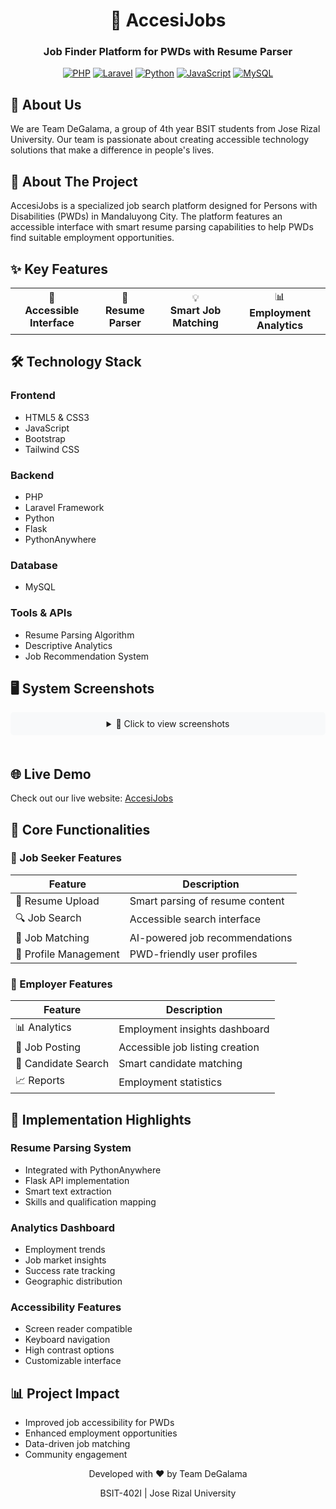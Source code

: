 <div align="center">
  <h1>🌟 AccesiJobs</h1>
  <h3>Job Finder Platform for PWDs with Resume Parser</h3>

  [![PHP](https://img.shields.io/badge/PHP-777BB4?style=for-the-badge&logo=php&logoColor=white)](https://php.net)
  [![Laravel](https://img.shields.io/badge/Laravel-FF2D20?style=for-the-badge&logo=laravel&logoColor=white)](https://laravel.com)
  [![Python](https://img.shields.io/badge/Python-3776AB?style=for-the-badge&logo=python&logoColor=white)](https://python.org)
  [![JavaScript](https://img.shields.io/badge/JavaScript-F7DF1E?style=for-the-badge&logo=javascript&logoColor=black)](https://javascript.com)
  [![MySQL](https://img.shields.io/badge/MySQL-4479A1?style=for-the-badge&logo=mysql&logoColor=white)](https://mysql.com)
</div>

## 👥 About Us
We are Team DeGalama, a group of 4th year BSIT students from Jose Rizal University. Our team is passionate about creating accessible technology solutions that make a difference in people's lives.

## 📌 About The Project

AccesiJobs is a specialized job search platform designed for Persons with Disabilities (PWDs) in Mandaluyong City. The platform features an accessible interface with smart resume parsing capabilities to help PWDs find suitable employment opportunities.

## ✨ Key Features

<div align="center">
  <table>
    <tr>
      <td align="center">🎯<br><b>Accessible Interface</b></td>
      <td align="center">📄<br><b>Resume Parser</b></td>
      <td align="center">💡<br><b>Smart Job Matching</b></td>
      <td align="center">📊<br><b>Employment Analytics</b></td>
    </tr>
  </table>
</div>

## 🛠️ Technology Stack

### Frontend
- HTML5 & CSS3
- JavaScript
- Bootstrap
- Tailwind CSS

### Backend
- PHP
- Laravel Framework
- Python
- Flask
- PythonAnywhere

### Database
- MySQL

### Tools & APIs
- Resume Parsing Algorithm
- Descriptive Analytics
- Job Recommendation System

## 🖥️ System Screenshots

<div align="center">
  <details>
    <summary>📸 Click to view screenshots</summary>
    <br>
    
    <div style="display: grid; grid-template-columns: repeat(2, 1fr); gap: 20px; padding: 20px;">
      <div style="animation: fadeIn 1s ease-in;">
        <img src="https://github.com/user-attachments/assets/bdc0ea5a-e535-446a-a8ad-75ed1f0c9881" width="400" style="border-radius: 10px; box-shadow: 0 4px 8px rgba(0,0,0,0.1);">
      </div>
      
      <div style="animation: fadeIn 1.2s ease-in;">
        <img src="https://github.com/user-attachments/assets/5fba90e6-498b-4fc4-848d-00539a82526f" width="400" style="border-radius: 10px; box-shadow: 0 4px 8px rgba(0,0,0,0.1);">
      </div>
      
      <div style="animation: fadeIn 1.4s ease-in;">
        <img src="https://github.com/user-attachments/assets/abf963c9-e1ae-45a9-bd8d-43c3878df184" width="400" style="border-radius: 10px; box-shadow: 0 4px 8px rgba(0,0,0,0.1);">
      </div>
      
      <div style="animation: fadeIn 1.6s ease-in;">
        <img src="https://github.com/user-attachments/assets/ef70c746-c670-425e-9e22-5c392cf28416" width="400" style="border-radius: 10px; box-shadow: 0 4px 8px rgba(0,0,0,0.1);">
      </div>
      
      <div style="animation: fadeIn 1.8s ease-in;">
        <img src="https://github.com/user-attachments/assets/4f874815-a3dc-4040-8613-330c55db33a6" width="400" style="border-radius: 10px; box-shadow: 0 4px 8px rgba(0,0,0,0.1);">
      </div>
      
      <div style="animation: fadeIn 2s ease-in;">
        <img src="https://github.com/user-attachments/assets/ed9ac51a-52ee-4086-bb84-eabd002e57f3" width="400" style="border-radius: 10px; box-shadow: 0 4px 8px rgba(0,0,0,0.1);">
      </div>
    </div>
  </details>
</div>

<style>
  @keyframes fadeIn {
    from { opacity: 0; transform: translateY(20px); }
    to { opacity: 1; transform: translateY(0); }
  }
  
  img {
    transition: transform 0.3s ease, box-shadow 0.3s ease;
  }
  
  img:hover {
    transform: scale(1.05);
    box-shadow: 0 8px 16px rgba(0,0,0,0.2);
  }
  
  details summary {
    cursor: pointer;
    padding: 10px 20px;
    background: #f8f9fa;
    border-radius: 5px;
    margin-bottom: 20px;
    transition: background 0.3s ease;
  }
  
  details summary:hover {
    background: #e9ecef;
  }
  
  details[open] summary {
    margin-bottom: 20px;
    border-bottom: 2px solid #dee2e6;
  }
</style>


## 🌐 Live Demo
Check out our live website: [AccesiJobs](https://acjobsph.com/)


## 💫 Core Functionalities

### 👤 Job Seeker Features
| Feature | Description |
|---------|------------|
| 📄 Resume Upload | Smart parsing of resume content |
| 🔍 Job Search | Accessible search interface |
| 💼 Job Matching | AI-powered job recommendations |
| 📱 Profile Management | PWD-friendly user profiles |

### 👔 Employer Features
| Feature | Description |
|---------|------------|
| 📊 Analytics | Employment insights dashboard |
| 🎯 Job Posting | Accessible job listing creation |
| 👥 Candidate Search | Smart candidate matching |
| 📈 Reports | Employment statistics |

## 🚀 Implementation Highlights

### Resume Parsing System
- Integrated with PythonAnywhere
- Flask API implementation
- Smart text extraction
- Skills and qualification mapping

### Analytics Dashboard
- Employment trends
- Job market insights
- Success rate tracking
- Geographic distribution

### Accessibility Features
- Screen reader compatible
- Keyboard navigation
- High contrast options
- Customizable interface

## 📊 Project Impact

- Improved job accessibility for PWDs
- Enhanced employment opportunities
- Data-driven job matching
- Community engagement

<div align="center">
  <p>Developed with ❤️ by Team DeGalama</p>
  <p>BSIT-402I | Jose Rizal University</p>
</div>

